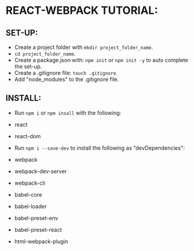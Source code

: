 # REACT-WEBPACK TUTORIAL:

## SET-UP: 
- Create a project folder with `mkdir project_folder_name`.
- `cd project_folder_name`.
- Create a package.json with: `npm init` or `npm init -y` to auto complete the set-up.
- Create a .gitignore file: `touch .gitignore`.
- Add "node_modules" to the .gitignore file.

## INSTALL: 
- Run `npm i` or `npm insall` with the following: 

- react 
- react-dom

- Run `npm i --save-dev` to install the following as "devDependencies":

- webpack 
- webpack-dev-server
- webpack-cli
- babel-core 
- babel-loader 
- babel-preset-env 
- babel-preset-react 
- html-webpack-plugin 